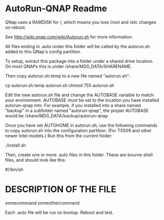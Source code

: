 AutoRun-QNAP Readme
============================================================================

QNap uses a RAMDISK for /, which means you lose /root and /etc changes on
reboot. 

See http://wiki.qnap.com/wiki/Autorun.sh for more information.

All files ending in .auto under this folder will be called by the autorun.sh
added to this QNap's config partition.

To setup, extract this package into a folder under a shared drive location.
On most QNAPs this is under /share/MD0_DATA/SHARENAME.

Then copy autorun.sh.temp to a new file named "autorun.sh":

 cp autorun.sh.temp autorun.sh
 chmod 755 autorun.sh

Edit the new autorun.sh file and change the AUTOBASE variable to
match your environment.  AUTOBASE must be set to the location you have
installed autorun-qnap into.  For example, if you installed into a share
named "backup" in a subfolder named "autorun-qnap", the proper AUTOBASE would
be /share/MD0_DATA/backup/autorun-qnap

Once you have set AUTOHOME in autorun.sh,  use the following commands to copy
autorun.sh into the configuration partition. (For TS509 and other newer Intel
models.)  Run this from the current folder:

 ./install.sh

Then, create one or more .auto files in this folder.  These are bourne shell
files, and should look like this:

 #!/bin/sh
 
 # DESCRIPTION OF THE FILE
 
 somecommand
 someothercommand

Each .auto file will be run on bootup.  Reboot and test.


